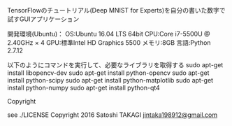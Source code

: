 
TensorFlowのチュートリアル(Deep MNIST for Experts)を自分の書いた数字で試すGUIアプリケーション

開発環境(Ubuntu)：
OS:Ubuntu 16.04 LTS 64bit
CPU:Core i7-5500U @ 2.40GHz × 4
GPU:標準Intel HD Graphics 5500
メモリ:8GB
言語:Python 2.7.12

以下のようにコマンドを実行して、必要なライブラリを取得する
sudo apt-get install libopencv-dev
sudo apt-get install python-opencv
sudo apt-get install python-scipy
sudo apt-get install python-matplotlib
sudo apt-get install python-numpy
sudo apt-get install python-qt4



Copyright

see ./LICENSE
Copyright 2016 Satoshi TAKAGI <jintaka198912@gmail.com>
